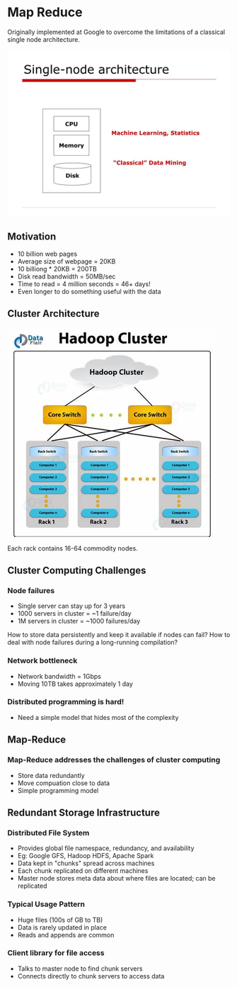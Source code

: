 # Map Reduce

Originally implemented at Google to overcome the limitations of a classical single node architecture.

![Single Node Architecture](single-node-architecture-l.jpg)

## Motivation

-   10 billion web pages
-   Average size of webpage = 20KB
-   10 billiong \* 20KB = 200TB
-   Disk read bandwidth = 50MB/sec
-   Time to read = 4 million seconds = 46+ days!
-   Even longer to do something useful with the data

## Cluster Architecture

![Hadoop Cluster](OIP.jpg)

Each rack contains 16-64 commodity nodes.

## Cluster Computing Challenges

### Node failures

-   Single server can stay up for 3 years
-   1000 servers in cluster = ~1 failure/day
-   1M servers in cluster = ~1000 failures/day

How to store data persistently and keep it available if nodes can fail? How to deal with node failures during a long-running compilation?

### Network bottleneck

-   Network bandwidth = 1Gbps
-   Moving 10TB takes approximately 1 day

### Distributed programming is hard!

-   Need a simple model that hides most of the complexity

## Map-Reduce

### Map-Reduce addresses the challenges of cluster computing

-   Store data redundantly
-   Move compuation close to data
-   Simple programming model

## Redundant Storage Infrastructure

### Distributed File System

-   Provides global file namespace, redundancy, and availability
-   Eg: Google GFS, Hadoop HDFS, Apache Spark
-   Data kept in "chunks" spread across machines
-   Each chunk replicated on different machines
-   Master node stores meta data about where files are located; can be replicated

### Typical Usage Pattern

-   Huge files (100s of GB to TB)
-   Data is rarely updated in place
-   Reads and appends are common

### Client library for file access

-   Talks to master node to find chunk servers
-   Connects directly to chunk servers to access data

